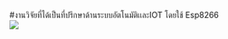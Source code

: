 #งานวิจัยที่ได้เป็นที่ปรึกษาด้านระบบอัตโนมัติเเละIOT โดยใช้ Esp8266<br>
<img src="https://kalasinpit.ac.th/wp-content/uploads/2019/12/kps.png">
